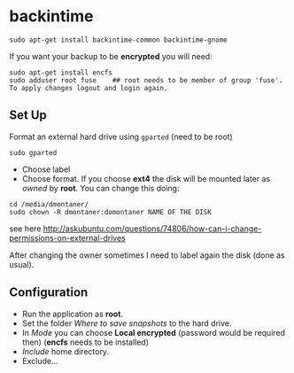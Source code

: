 backintime
===========

    sudo apt-get install backintime-common backintime-gnome

If you want your backup to be __encrypted__ you will need: 

    sudo apt-get install encfs
    sudo adduser root fuse    ## root needs to be member of group 'fuse'. To apply changes logout and login again.


Set Up
-------

Format an external hard drive using `gparted` (need to be root)

    sudo gparted

- Choose label
- Choose format.
  If you choose __ext4__ the disk will be mounted later as _owned_ by __root__. You can change this doing: 
```
cd /media/dmontaner/
sudo chown -R dmontaner:domontaner NAME OF THE DISK
```
see here <http://askubuntu.com/questions/74806/how-can-i-change-permissions-on-external-drives>

After changing the owner sometimes I need to label again the disk (done as usual).


Configuration
--------------

- Run the application as __root__. 
- Set the folder _Where to save snapshots_ to the hard drive.
- In _Mode_ you can choose __Local encrypted__ (password would be required then) (__encfs__ needs to be installed)
- _Include_ home directory.
- Exclude... 
